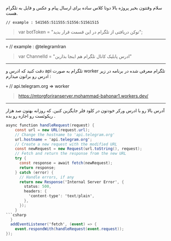 سلام وقتتون بخیر پروژه بالا دوتا کلاس ساده برای ارسال پیام و عکس و فایل به تلگرام هست.

` // example : 541565:511555:51556:51561515 `
>var botToken = "توکن دریافتی از تلگرام در این قسمت قرار بدید";
___


`+` // example : @telegramIran
>var ChannelId = "ادرس پابلیک کانال تلگرام هم اینجا بذارین" 
___
دقت کنید که ادرس و api تلگرام به صورت worker تلگرام معرفی شده در برنامه در زیر ادرس رو براتون میذارم : 

`+` // api.telegram.org => worker
>https://mtorgforiranserver.mohammad-bahonar1.workers.dev/

___

آدرس بالا رو با ادرس ورکر خودتون در کلود فلر جایگزین کنین. که روزانه بهتون صد هزار ریکوئست رو اجازه رو بده .

```csharp
async function handleRequest(request) {
	const url = new URL(request.url);
	// Change the hostname to 'api.telegram.org'
	url.hostname = 'api.telegram.org';
	// Create a new request with the modified URL
	const newRequest = new Request(url.toString(), request);
	// Fetch and return the response from the new URL
	try {
	  const response = await fetch(newRequest);
	  return response;
	} catch (error) {
	  // Handle errors, if any
	  return new Response('Internal Server Error', {
		status: 500,
		headers: {
		  'content-type': 'text/plain',
		},
	  });
	}
```csharp
  }
  addEventListener('fetch', (event) => {
	event.respondWith(handleRequest(event.request));
});
